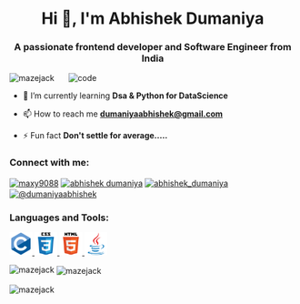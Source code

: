 
<h1 align="center">Hi 👋, I'm Abhishek Dumaniya</h1>
<h3 align="center">A passionate frontend developer and Software Engineer from India</h3>

<img align="right" alt="code" width="400" src="https://camo.githubusercontent.com/cae12fddd9d6982901d82580bdf321d81fb299141098ca1c2d4891870827bf17/68747470733a2f2f6d69726f2e6d656469756d2e636f6d2f6d61782f313336302f302a37513379765349765f7430696f4a2d5a2e676966">

<p align="left"> <img src="https://komarev.com/ghpvc/?username=mazejack&label=Profile%20views&color=0e75b6&style=flat" alt="mazejack" /> </p>

- 🌱 I’m currently learning **Dsa & Python for DataScience**

- 📫 How to reach me **dumaniyaabhishek@gmail.com**

- ⚡ Fun fact **Don't settle for average.....**

<h3 align="left">Connect with me:</h3>
<p align="left">
<a href="https://twitter.com/maxy9088" target="blank"><img align="center" src="https://raw.githubusercontent.com/rahuldkjain/github-profile-readme-generator/master/src/images/icons/Social/twitter.svg" alt="maxy9088" height="30" width="40" /></a>
<a href="https://linkedin.com/in/abhishek dumaniya" target="blank"><img align="center" src="https://raw.githubusercontent.com/rahuldkjain/github-profile-readme-generator/master/src/images/icons/Social/linked-in-alt.svg" alt="abhishek dumaniya" height="30" width="40" /></a>
<a href="https://instagram.com/abhishek_dumaniya" target="blank"><img align="center" src="https://raw.githubusercontent.com/rahuldkjain/github-profile-readme-generator/master/src/images/icons/Social/instagram.svg" alt="abhishek_dumaniya" height="30" width="40" /></a>
<a href="https://www.hackerrank.com/@dumaniyaabhishek" target="blank"><img align="center" src="https://raw.githubusercontent.com/rahuldkjain/github-profile-readme-generator/master/src/images/icons/Social/hackerrank.svg" alt="@dumaniyaabhishek" height="30" width="40" /></a>
<!-- <a href="https://www.leetcode.com/mazejack" target="blank"><img align="center" src="https://raw.githubusercontent.com/rahuldkjain/github-profile-readme-generator/master/src/images/icons/Social/leet-code.svg" alt="mazejack" height="30" width="40" /></a> -->
</p>

<h3 align="left">Languages and Tools:</h3>
<p align="left"> <a href="https://www.cprogramming.com/" target="_blank" rel="noreferrer"> <img src="https://raw.githubusercontent.com/devicons/devicon/master/icons/c/c-original.svg" alt="c" width="40" height="40"/> </a> <a href="https://www.w3schools.com/css/" target="_blank" rel="noreferrer"> <img src="https://raw.githubusercontent.com/devicons/devicon/master/icons/css3/css3-original-wordmark.svg" alt="css3" width="40" height="40"/> </a> <a href="https://www.w3.org/html/" target="_blank" rel="noreferrer"> <img src="https://raw.githubusercontent.com/devicons/devicon/master/icons/html5/html5-original-wordmark.svg" alt="html5" width="40" height="40"/> </a> <a href="https://www.java.com" target="_blank" rel="noreferrer"> <img src="https://raw.githubusercontent.com/devicons/devicon/master/icons/java/java-original.svg" alt="java" width="40" height="40"/> </a> </p>

<p><img align="left" src="https://github-readme-stats.vercel.app/api/top-langs?username=mazejack&show_icons=true&locale=en&layout=compact" alt="mazejack" /></p>

<p>&nbsp;<img align="center" src="https://github-readme-stats.vercel.app/api?username=mazejack&show_icons=true&locale=en" alt="mazejack" /></p>

<p><img align="center" src="https://github-readme-streak-stats.herokuapp.com/?user=mazejack&" alt="mazejack" /></p>

